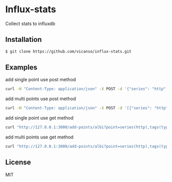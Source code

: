 # Influx-stats

Collect stats to influxdb

## Installation

```bash
$ git clone https://github.com/vicanso/influx-stats.git
```

## Examples

add single point use post method

```bash
curl -H "Content-Type: application/json" -X POST -d '{"series": "http", "tags":{"type": "0"},"values":{"status":200}}' http://127.0.0.1:3000/add-points/albi
```

add multi points use post method

```bash
curl -H "Content-Type: application/json" -X POST -d '[{"series": "http", "tags":{"type": "0"},"values":{"status":200}},{"series": "ajax", "tags":{"type": "1"},"values":{"status":500}}]' http://127.0.0.1:3000/add-points/albi
```

add single point use get method
 
```bash
curl "http://127.0.0.1:3000/add-points/albi?point=series(http),tags(type|0,spdy|fast),values(use|30,code|500)"
```

add multi points use get method

```bash
curl "http://127.0.0.1:3000/add-points/albi?point=series(http),tags(type|0,spdy|fast),values(use|30,code|500)&point=series(ajax),tags(type|1,spdy|slow),values(use|50,code|400)"
```

## License

MIT